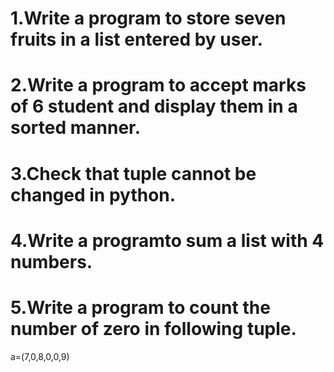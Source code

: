 # 1.Write a program to store seven fruits in a list entered by user.
# 2.Write a program to accept marks of 6 student and display them in a sorted manner.
# 3.Check that tuple cannot be changed in python.
# 4.Write a programto sum a list with 4 numbers.
# 5.Write a program to count the number of zero in following tuple.
  a=(7,0,8,0,0,9)